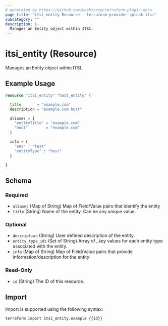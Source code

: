 ```yaml
---
# generated by https://github.com/hashicorp/terraform-plugin-docs
page_title: "itsi_entity Resource - terraform-provider-splunk-itsi"
subcategory: ""
description: |-
  Manages an Entity object within ITSI.
---
```


# itsi_entity (Resource)

Manages an Entity object within ITSI.

## Example Usage

```terraform
resource "itsi_entity" "host_entity" {

  title       = "example.com"
  description = "example.com host"

  aliases = {
    "entityTitle" = "example.com"
    "host"        = "example.com"
  }

  info = {
    "env" : "test"
    "entityType" : "host"
  }

}
```

<!-- schema generated by tfplugindocs -->
## Schema

### Required

- `aliases` (Map of String) Map of Field/Value pairs that identify the entity
- `title` (String) Name of the entity. Can be any unique value.

### Optional

- `description` (String) User defined description of the entity.
- `entity_type_ids` (Set of String) Array of _key values for each entity type associated with the entity.
- `info` (Map of String) Map of Field/Value pairs that provide information/description for the entity

### Read-Only

- `id` (String) The ID of this resource.

## Import

Import is supported using the following syntax:

```shell
terraform import itsi_entity.example {{id}}
```
